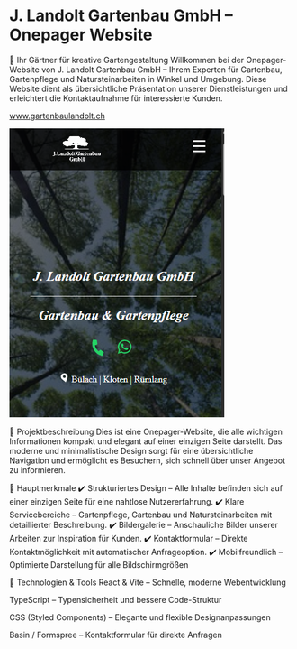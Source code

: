 # J. Landolt Gartenbau GmbH – Onepager Website
🌿 Ihr Gärtner für kreative Gartengestaltung
Willkommen bei der Onepager-Website von J. Landolt Gartenbau GmbH – Ihrem Experten für Gartenbau, Gartenpflege und Natursteinarbeiten in Winkel und Umgebung. Diese Website dient als übersichtliche Präsentation unserer Dienstleistungen und erleichtert die Kontaktaufnahme für interessierte Kunden.

www.gartenbaulandolt.ch

![alt text](image.png)

📌 Projektbeschreibung
Dies ist eine Onepager-Website, die alle wichtigen Informationen kompakt und elegant auf einer einzigen Seite darstellt. Das moderne und minimalistische Design sorgt für eine übersichtliche Navigation und ermöglicht es Besuchern, sich schnell über unser Angebot zu informieren.

🌱 Hauptmerkmale
✔️ Strukturiertes Design – Alle Inhalte befinden sich auf einer einzigen Seite für eine nahtlose Nutzererfahrung. ✔️ Klare Servicebereiche – Gartenpflege, Gartenbau und Natursteinarbeiten mit detaillierter Beschreibung. ✔️ Bildergalerie – Anschauliche Bilder unserer Arbeiten zur Inspiration für Kunden. ✔️ Kontaktformular – Direkte Kontaktmöglichkeit mit automatischer Anfrageoption. ✔️ Mobilfreundlich – Optimierte Darstellung für alle Bildschirmgrößen

🚀 Technologien & Tools
React & Vite – Schnelle, moderne Webentwicklung

TypeScript – Typensicherheit und bessere Code-Struktur

CSS (Styled Components) – Elegante und flexible Designanpassungen

Basin / Formspree – Kontaktformular für direkte Anfragen